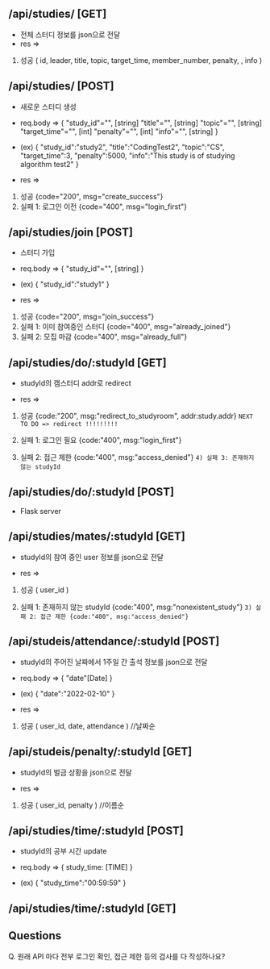 ## /api/studies/ [GET]
- 전체 스터디 정보를 json으로 전달
- res =>
1) 성공
( id, leader, title, topic, target_time, member_number, penalty,
, info )

## /api/studies/ [POST]
- 새로운 스터디 생성
- req.body => 
{
    "study_id"="", [string]
    "title"="", [string]
    "topic"="", [string]
    "target_time"="", [int]
    "penalty"="", [int]
    "info"="", [string]
}
- (ex)
{
    "study_id":"study2",
    "title":"CodingTest2",
    "topic":"CS",
    "target_time":3,
    "penalty":5000,
    "info":"This study is of studying algorithm test2"
}

- res =>
1) 성공 {code="200", msg="create_success"}
2) 실패 1: 로그인 이전 {code="400", msg="login_first"}

## /api/studies/join [POST]
- 스터디 가입
- req.body => 
{
    "study_id"="", [string]
}
- (ex)
{
    "study_id":"study1"
}

- res =>
1) 성공 {code="200", msg="join_success"}
2) 실패 1: 이미 참여중인 스터디 {code="400", msg="already_joined"}
3) 실패 2: 모집 마감 {code="400", msg="already_full"}

## /api/studies/do/:studyId [GET]
- studyId의 캠스터디 addr로 redirect

- res =>
1) 성공
{code:"200", msg:"redirect_to_studyroom", addr:study.addr}
`NEXT TO DO => redirect !!!!!!!!!`

2) 실패 1: 로그인 필요 {code:"400", msg:"login_first"}
3) 실패 2: 접근 제한 {code:"400", msg:"access_denied"}
`4) 실패 3: 존재하지 않는 studyId` 

## /api/studies/do/:studyId [POST]
- Flask server

## /api/studies/mates/:studyId [GET]
- studyId의 참여 중인 user 정보를 json으로 전달

- res =>
1) 성공
( user_id )

2) 실패 1: 존재하지 않는 studyId {code:"400", msg:"nonexistent_study"}
`3) 실패 2: 접근 제한 {code:"400", msg:"access_denied"}`

## /api/studeis/attendance/:studyId [POST]
- studyId의 주어진 날짜에서 1주일 간 출석 정보를 json으로 전달

- req.body => 
{
    "date"[Date]
}
- (ex)
{
    "date":"2022-02-10"
}

- res =>
1) 성공
( user_id, date, attendance ) //날짜순

## /api/studeis/penalty/:studyId [GET]
- studyId의 벌금 상황을 json으로 전달

- res =>
1) 성공
( user_id, penalty ) //이름순

## /api/studies/time/:studyId [POST]
- studyId의 공부 시간 update

- req.body =>
{
    study_time: [TIME]
}

- (ex)
{
    "study_time":"00:59:59"
}

## /api/studies/time/:studyId [GET]


## Questions
Q. 원래 API 마다 전부 로그인 확인, 접근 제한 등의 검사를 다 작성하나요?

